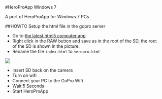 #HeroProApp Windows 7

A port of HeroProApp for Windows 7 PCs

##HOWTO Setup the html file in the gopro server

* Go to [the latest html5 computer app](https://github.com/KonradIT/HeroProApp/blob/gh-pages/HTML5App/Computer/index.html)
* Right click in the RAW button and save as in the root of the SD, the root of the SD is shown in the picture:
* Rename the file ```index.html``` to ```heropro.html```

![](http://i.imgur.com/bS6xuPI.png)
* Insert SD back on the camera
* Turn on wifi
* Connect your PC to the GoPro Wifi
* Wait 5 Seconds
* Start HeroProApp
